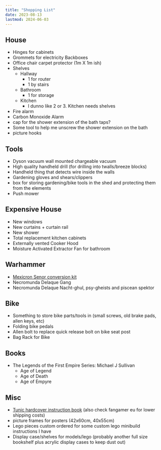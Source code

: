 ```yaml
---
title: "Shopping List"
date: 2023-08-13
lastmod: 2024-06-03
---
```


## House

- Hinges for cabinets
- Grommets for electricity Backboxes
- Office chair carpet protector (1m X 1m ish)
- Shelves
  - Hallway
    - 1 for router
    - 1 by stairs
  - Bathroom
    - 1 for storage
  - Kitchen
    - I dunno like 2 or 3. Kitchen needs shelves
- Fire alarm
- Carbon Monoxide Alarm
- cap for the shower extension of the bath taps?
- Some tool to help me unscrew the shower extension on the bath
- picture hooks

## Tools

- Dyson vacuum wall mounted chargeable vacuum
- High quality handheld drill (for drilling into twalls/breeze blocks)
- Handheld thing that detects wire inside the walls
- Gardening gloves and shears/clippers
- box for storing gardening/bike tools in the shed and protecting them from the elements
- Push mower

## Expensive House

- New windows
- New curtains + curtain rail
- New shower
- Total replacement kitchen cabinets
- Externally vented Cooker Hood
- Moisture Activated Extractor Fan for bathroom

## Warhammer

- [Mexicron Senor conversion kit](https://www.etsy.com/uk/listing/887823884/mexicron-senor-conversion-kits-buenos)
- Necromunda Delaque Gang
- Necromunda Delaque Nacht-ghul, psy-gheists and piscean spektor

## Bike

- Something to store bike parts/tools in (small screws, old brake pads, allen keys, etc)
- Folding bike pedals
- Allen bolt to replace quick release bolt on bike seat post
- Bag Rack for Bike

## Books

- The Legends of the First Empire Series: Michael J Sullivan
  - Age of Legend
  - Age of Death
  - Age of Empyre

## Misc

- [Tunic hardcover instruction book](https://www.fangamer.com/collections/tunic/products/tunic-hardcover-manual) (also check fangamer eu for lower shipping costs)
- picture frames for posters (42x60cm, 40x55cm)
- Lego pieces custom ordered for some custom lego minibuild instructions I have
- Display case/shelves for models/lego (probably another full size bookshelf plus acrylic display cases to keep dust out)
